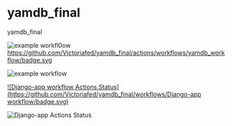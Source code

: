 # yamdb_final
yamdb_final

![example workfl0ow](https://github.com/github/docs/actions/workflows/yamdb_workflow.yml/badge.svg)
https://github.com/Victoriafed/yamdb_final/actions/workflows/yamdb_workflow/badge.svg

![example workflow](https://github.com/Victoriafed/yamdb_final/actions/workflows/yamdb_workflow.yml/badge.svg)

[![Django-app workflow Actions Status](https://github.com/Victoriafed/yamdb_final/workflows/Django-app workflow/badge.svg)](https://github.com/Victoriafed/yamdb_final/actions)

![Django-app Actions Status](https://github.com/Victoriafed/yamdb_final/actions/workflows/yamdb_workflow.yml/badge.svg)